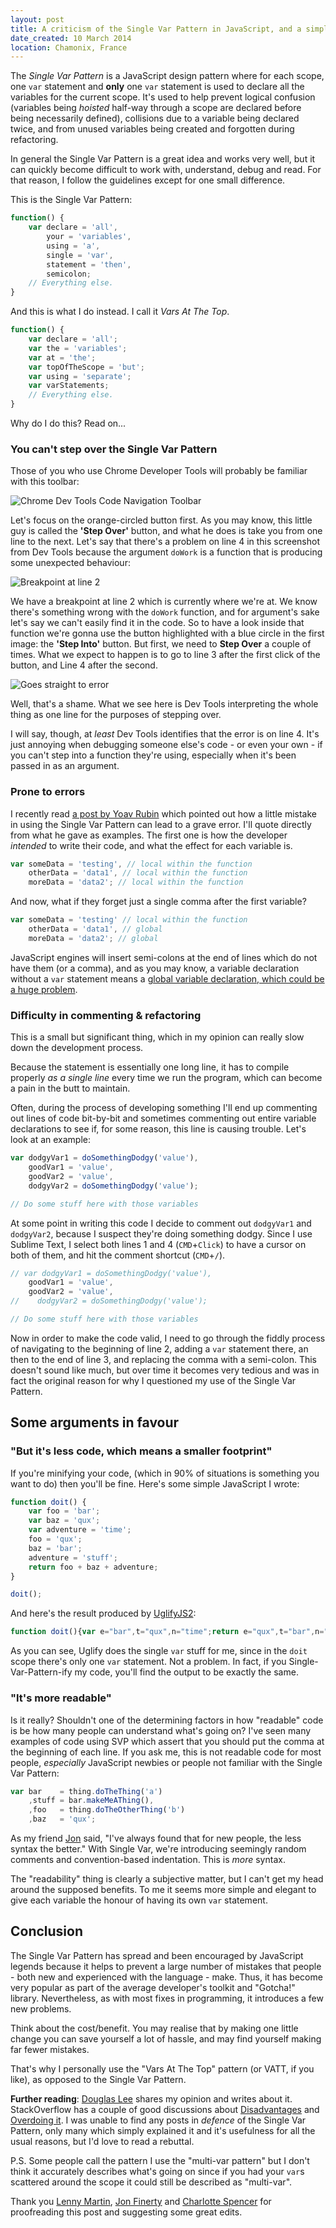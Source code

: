 ```yaml
---
layout: post
title: A criticism of the Single Var Pattern in JavaScript, and a simple alternative
date_created: 10 March 2014
location: Chamonix, France
---
```


The *Single Var Pattern* is a JavaScript design pattern where for each scope, one `var` statement and **only** one `var` statement is used to declare all the variables for the current scope. It's used to help prevent logical confusion (variables being *hoisted* half-way through a scope are declared before being necessarily defined), collisions due to a variable being declared twice, and from unused variables being created and forgotten during refactoring.

In general the Single Var Pattern is a great idea and works very well, but it can quickly become difficult to work with, understand, debug and read. For that reason, I follow the guidelines except for one small difference.

This is the Single Var Pattern:

```javascript
function() {
    var declare = 'all',
        your = 'variables',
        using = 'a',
        single = 'var',
        statement = 'then',
        semicolon;
    // Everything else.
}
```

And this is what I do instead. I call it *Vars At The Top*.

```javascript
function() {
    var declare = 'all';
    var the = 'variables';
    var at = 'the';
    var topOfTheScope = 'but';
    var using = 'separate';
    var varStatements;
    // Everything else.
}
```

Why do I do this? Read on...

### You can't step over the Single Var Pattern

Those of you who use Chrome Developer Tools will probably be familiar with this toolbar:

![Chrome Dev Tools Code Navigation Toolbar](/img/single-var-dev-tools-1.png)

Let's focus on the orange-circled button first. As you may know, this little guy is called the **'Step Over'** button, and what he does is take you from one line to the next. Let's say that there's a problem on line 4 in this screenshot from Dev Tools because the argument `doWork` is a function that is producing some unexpected behaviour:

![Breakpoint at line 2](/img/single-var-dev-tools-2.png)

We have a breakpoint at line 2 which is currently where we're at. We know there's something wrong with the `doWork` function, and for argument's sake let's say we can't easily find it in the code. So to have a look inside that function we're gonna use the button highlighted with a blue circle in the first image: the **'Step Into'** button. But first, we need to **Step Over** a couple of times. What we expect to happen is to go to line 3 after the first click of the button, and Line 4 after the second.

![Goes straight to error](/img/single-var-dev-tools-3.png)

Well, that's a shame. What we see here is Dev Tools interpreting the whole thing as one line for the purposes of stepping over.

I will say, though, at *least* Dev Tools identifies that the error is on line 4. It's just annoying when debugging someone else's code - or even your own - if you can't step into a function they're using, especially when it's been passed in as an argument.

### Prone to errors

I recently read [a post by Yoav Rubin](http://yoavrubin.blogspot.fr/2011/09/function-javascript-engine-and-single.html) which pointed out how a little mistake in using the Single Var Pattern can lead to a grave error. I'll quote directly from what he gave as examples. The first one is how the developer *intended* to write their code, and what the effect for each variable is.

```javascript
var someData = 'testing', // local within the function
    otherData = 'data1', // local within the function
    moreData = 'data2'; // local within the function
```

And now, what if they forget just a single comma after the first variable?

```javascript
var someData = 'testing' // local within the function
    otherData = 'data1', // global
    moreData = 'data2'; // global
```

JavaScript engines will insert semi-colons at the end of lines which do not have them (or a comma), and as you may know, a variable declaration without a `var` statement means a [global variable declaration, which could be a huge problem](http://code.tutsplus.com/tutorials/the-11-javascript-mistakes-youre-making--net-20413).

### Difficulty in commenting & refactoring

This is a small but significant thing, which in my opinion can really slow down the development process.

Because the statement is essentially one long line, it has to compile properly *as a single line* every time we run the program, which can become a pain in the butt to maintain.

Often, during the process of developing something I'll end up commenting out lines of code bit-by-bit and sometimes commenting out entire variable declarations to see if, for some reason, this line is causing trouble. Let's look at an example:

```javascript
var dodgyVar1 = doSomethingDodgy('value'),
    goodVar1 = 'value',
    goodVar2 = 'value',
    dodgyVar2 = doSomethingDodgy('value');

// Do some stuff here with those variables
```

At some point in writing this code I decide to comment out `dodgyVar1` and `dodgyVar2`, because I suspect they're doing something dodgy. Since I use Sublime Text, I select both lines 1 and 4 (`CMD`+`Click`) to have a cursor on both of them, and hit the comment shortcut (`CMD`+`/`).

```javascript
// var dodgyVar1 = doSomethingDodgy('value'),
    goodVar1 = 'value',
    goodVar2 = 'value',
//    dodgyVar2 = doSomethingDodgy('value');

// Do some stuff here with those variables
```

Now in order to make the code valid, I need to go through the fiddly process of navigating to the beginning of line 2, adding a `var` statement there, an then to the end of line 3, and replacing the comma with a semi-colon. This doesn't sound like much, but over time it becomes very tedious and was in fact the original reason for why I questioned my use of the Single Var Pattern.

## Some arguments in favour

### "But it's less code, which means a smaller footprint"

If you're minifying your code, (which in 90% of situations is something you want to do) then you'll be fine. Here's some simple JavaScript I wrote:

```javascript
function doit() {
    var foo = 'bar';
    var baz = 'qux';
    var adventure = 'time';
    foo = 'qux';
    baz = 'bar';
    adventure = 'stuff';
    return foo + baz + adventure;
}

doit();
```

And here's the result produced by [UglifyJS2](https://github.com/mishoo/UglifyJS2):

```javascript
function doit(){var e="bar",t="qux",n="time";return e="qux",t="bar",n="stuff",e+t+n}doit();
```

As you can see, Uglify does the single `var` stuff for me, since in the `doit` scope there's only one `var` statement. Not a problem. In fact, if you Single-Var-Pattern-ify my code, you'll find the output to be exactly the same.

### "It's more readable"

Is it really? Shouldn't one of the determining factors in how "readable" code is be how many people can understand what's going on? I've seen many examples of code using SVP which assert that you should put the comma at the beginning of each line. If you ask me, this is not readable code for most people, *especially* JavaScript newbies or people not familiar with the Single Var Pattern:

```javascript
var bar    = thing.doTheThing('a')
    ,stuff = bar.makeMeAThing(),
    ,foo   = thing.doTheOtherThing('b')
    ,baz   = 'qux';
```

As my friend [Jon](https://twitter.com/jonfinerty) said, "I've always found that for new people, the less syntax the better." With Single Var, we're introducing seemingly random comments and convention-based indentation. This is *more* syntax.

The "readability" thing is clearly a subjective matter, but I can't get my head around the supposed benefits. To me it seems more simple and elegant to give each variable the honour of having its own `var` statement.

## Conclusion

The Single Var Pattern has spread and been encouraged by JavaScript legends because it helps to prevent a large number of mistakes that people - both new and experienced with the language - make. Thus, it has become very popular as part of the average developer's toolkit and "Gotcha!" library. Nevertheless, as with most fixes in programming, it introduces a few new problems.

Think about the cost/benefit. You may realise that by making one little change you can save yourself a lot of hassle, and may find yourself making far fewer mistakes.

That's why I personally use the "Vars At The Top" pattern (or VATT, if you like), as opposed to the Single Var Pattern.

**Further reading**: [Douglas Lee](http://douglastclee.blogspot.fr/2013/07/coding-javascript-single-var-vs-multi.html) shares my opinion and writes about it. StackOverflow has a couple of good discussions about [Disadvantages](http://stackoverflow.com/questions/8581869/disadvantages-of-javascript-single-var-pattern) and [Overdoing it](http://stackoverflow.com/questions/6235417/javascript-single-var-pattern-am-i-overloading-it). I was unable to find any posts in *defence* of the Single Var Pattern, only many which simply explained it and it's usefulness for all the usual reasons, but I'd love to read a rebuttal.

P.S. Some people call the pattern I use the "multi-var pattern" but I don't think it accurately describes what's going on since if you had your `var`s scattered around the scope it could still be described as "multi-var".

Thank you [Lenny Martin](https://twitter.com/lennym), [Jon Finerty](https://twitter.com/jonfinerty) and [Charlotte Spencer](https://twitter.com/charlotteis) for proofreading this post and suggesting some great edits.
